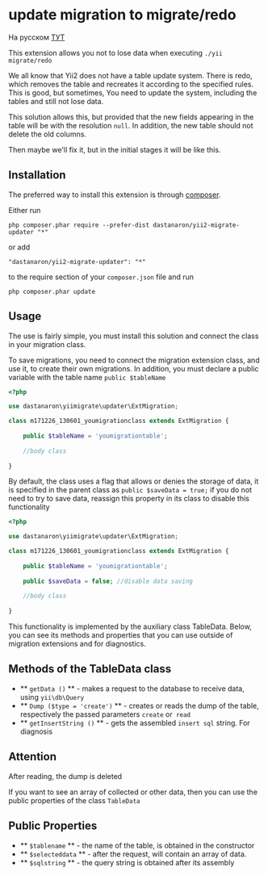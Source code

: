 update migration to migrate/redo
================================

На русском [ТУТ](README_RU.md)

This extension allows you not to lose data when executing `./yii migrate/redo`

We all know that Yii2 does not have a table update system. There is redo, which
removes the table and recreates it according to the specified rules. This is good, but sometimes,
You need to update the system, including the tables and still not lose data.

This solution allows this, but provided that the new fields appearing in the table will be with the resolution `null`.
In addition, the new table should not delete the old columns.

Then maybe we'll fix it, but in the initial stages it will be like this.


Installation
------------

The preferred way to install this extension is through [composer](http://getcomposer.org/download/).

Either run

```
php composer.phar require --prefer-dist dastanaron/yii2-migrate-updater "*"
```

or add

```
"dastanaron/yii2-migrate-updater": "*"
```

to the require section of your `composer.json` file
and run 

```
php composer.phar update
```


Usage
-----

The use is fairly simple, you must install this solution
and connect the class in your migration class.

To save migrations, you need to connect the migration extension class, and use it,
to create their own migrations. 
In addition, you must declare a public variable with the table name `public $tableName`

```php
<?php

use dastanaron\yiimigrate\updater\ExtMigration;

class m171226_130601_youmigrationclass extends ExtMigration {
    
    public $tableName = 'youmigrationtable';
    
    //body class
    
}
```
By default, the class uses a flag that allows or denies the storage of data,
it is specified in the parent class as `public $saveData = true;` if you do not need to try to save data,
reassign this property in its class to disable this functionality

```php
<?php

use dastanaron\yiimigrate\updater\ExtMigration;

class m171226_130601_youmigrationclass extends ExtMigration {
    
    public $tableName = 'youmigrationtable';
    
    public $saveData = false; //disable data saving
    
    //body class
    
}
```

This functionality is implemented by the auxiliary class TableData. Below, you can see its methods
and properties that you can use outside of migration extensions and for diagnostics.

Methods of the TableData class
--------------

* ** `getData ()` ** - makes a request to the database to receive data, using `yii\db\Query`
* ** `Dump ($type = 'create')` ** - creates or reads the dump of the table, respectively the passed parameters `create` or` read`
* ** `getInsertString ()` ** - gets the assembled `insert sql` string. For diagnosis

## Attention

After reading, the dump is deleted

If you want to see an array of collected or other data, then
you can use the public properties of the class `TableData`

Public Properties
-------------------

* ** `$tablename` ** - the name of the table, is obtained in the constructor
* ** `$selecteddata` ** - after the request, will contain an array of data.
* ** `$sqlstring` ** - the query string is obtained after its assembly